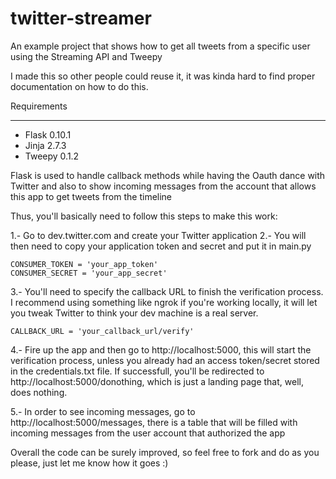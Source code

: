 # twitter-streamer
An example project that shows how to get all tweets from a specific user using the Streaming API and Tweepy

I made this so other people could reuse it, it was kinda hard to find proper documentation on how to do this.

Requirements
************

* Flask 0.10.1
* Jinja 2.7.3
* Tweepy 0.1.2

Flask is used to handle callback methods while having the Oauth dance with Twitter and also to show incoming messages from the account that allows this app to get tweets from the timeline

Thus, you'll basically need to follow this steps to make this work:

1.- Go to dev.twitter.com and create your Twitter application
2.- You will then need to copy your application token and secret and put it in main.py

```
CONSUMER_TOKEN = 'your_app_token'
CONSUMER_SECRET = 'your_app_secret'
```
3.- You'll need to specify the callback URL to finish the verification process. I recommend using something like ngrok if you're working locally, it will let you tweak Twitter to think your dev machine is a real server.

```
CALLBACK_URL = 'your_callback_url/verify'
```

4.- Fire up the app and then go to http://localhost:5000, this will start the verification process, unless you already had an access token/secret stored in the credentials.txt file. If successfull, you'll be redirected to http://localhost:5000/donothing, which is just a landing page that, well, does nothing.

5.- In order to see incoming messages, go to http://localhost:5000/messages, there is a table that will be filled with incoming messages from the user account that authorized the app

Overall the code can be surely improved, so feel free to fork and do as you please, just let me know how it goes :)

